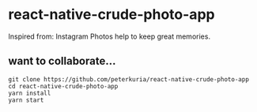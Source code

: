# react-native-crude-photo-app

Inspired from: Instagram
Photos help to keep great memories.

## want to collaborate...

```
git clone https://github.com/peterkuria/react-native-crude-photo-app
cd react-native-crude-photo-app
yarn install
yarn start
```

